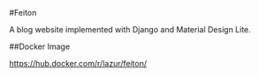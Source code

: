 #Feiton

A blog website implemented with Django and Material Design Lite.

##Docker Image

https://hub.docker.com/r/lazur/feiton/
